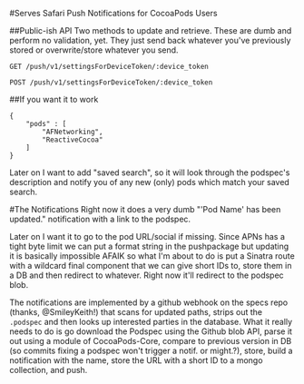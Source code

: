 #Serves Safari Push Notifications for CocoaPods Users

##Public-ish API
Two methods to update and retrieve. These are dumb and perform no validation, yet. They just send back whatever you've previously stored or overwrite/store whatever you send.

`GET /push/v1/settingsForDeviceToken/:device_token`

`POST /push/v1/settingsForDeviceToken/:device_token`

##If you want it to work

```
{
	"pods" : [
		"AFNetworking",
		"ReactiveCocoa"
	]
}
```

Later on I want to add "saved search", so it will look through the podspec's description and notify you of any new (only) pods which match your saved search.

#The Notifications
Right now it does a very dumb "'Pod Name' has been updated." notification with a link to the podspec.

Later on I want it to go to the pod URL/social if missing. Since APNs has a tight byte limit we can put a format string in the pushpackage but updating it is basically impossible AFAIK so what I'm about to do is put a Sinatra route with a wildcard final component that we can give short IDs to, store them in a DB and then redirect to whatever. Right now it'll redirect to the podspec blob.

The notifications are implemented by a github webhook on the specs repo (thanks, @SmileyKeith!) that scans for updated paths, strips out the `.podspec` and then looks up interested parties in the database. What it really needs to do is go download the Podspec using the Github blob API, parse it out using a module of CocoaPods-Core, compare to previous version in DB (so commits fixing a podspec won't trigger a notif. or might.?), store, build a notification with the name, store the URL with a short ID to a mongo collection, and push.
